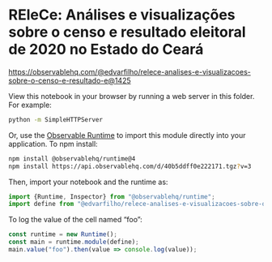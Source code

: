 # REleCe: Análises e visualizações sobre o censo e resultado eleitoral de 2020 no Estado do Ceará

https://observablehq.com/@edvarfilho/relece-analises-e-visualizacoes-sobre-o-censo-e-resultado-e@1425

View this notebook in your browser by running a web server in this folder. For
example:

~~~sh
python -m SimpleHTTPServer
~~~

Or, use the [Observable Runtime](https://github.com/observablehq/runtime) to
import this module directly into your application. To npm install:

~~~sh
npm install @observablehq/runtime@4
npm install https://api.observablehq.com/d/40b5ddff0e222171.tgz?v=3
~~~

Then, import your notebook and the runtime as:

~~~js
import {Runtime, Inspector} from "@observablehq/runtime";
import define from "@edvarfilho/relece-analises-e-visualizacoes-sobre-o-censo-e-resultado-e";
~~~

To log the value of the cell named “foo”:

~~~js
const runtime = new Runtime();
const main = runtime.module(define);
main.value("foo").then(value => console.log(value));
~~~
